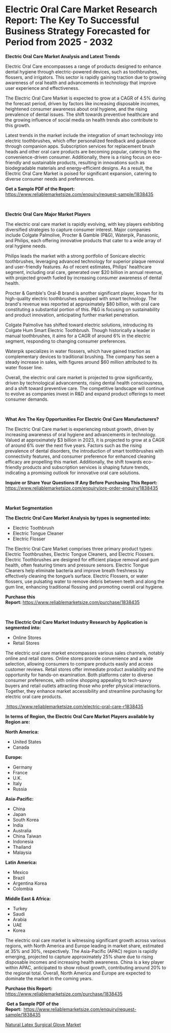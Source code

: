 <p><h1>Electric Oral Care Market Research Report: The Key To Successful Business Strategy Forecasted for Period from 2025 - 2032</h1></p><p><strong>Electric Oral Care Market Analysis and Latest Trends</strong></p>
<p><p>Electric Oral Care encompasses a range of products designed to enhance dental hygiene through electric-powered devices, such as toothbrushes, flossers, and irrigators. This sector is rapidly gaining traction due to growing awareness of oral health and advancements in technology that improve user experience and effectiveness.</p><p>The Electric Oral Care Market is expected to grow at a CAGR of 4.5% during the forecast period, driven by factors like increasing disposable incomes, heightened consumer awareness about oral hygiene, and the rising prevalence of dental issues. The shift towards preventive healthcare and the growing influence of social media on health trends also contribute to this growth.</p><p>Latest trends in the market include the integration of smart technology into electric toothbrushes, which offer personalized feedback and guidance through companion apps. Subscription services for replacement brush heads and other oral care products are becoming popular, catering to the convenience-driven consumer. Additionally, there is a rising focus on eco-friendly and sustainable products, resulting in innovations such as biodegradable materials and energy-efficient designs. As a result, the Electric Oral Care Market is poised for significant expansion, catering to diverse consumer needs and preferences.</p></p>
<p><strong>Get a Sample PDF of the Report:&nbsp;</strong> <a href="https://www.reliablemarketsize.com/enquiry/request-sample/1838435?utm_campaign=2925&utm_medium=2&utm_source=Github&utm_content=ia&utm_term=05032025&utm_id=electric-oral-care">https://www.reliablemarketsize.com/enquiry/request-sample/1838435</a></p>
<p>&nbsp;</p>
<p><strong>Electric Oral Care Major Market Players</strong></p>
<p><p>The electric oral care market is rapidly evolving, with key players exhibiting diversified strategies to capture consumer interest. Major companies include Colgate Palmolive, Procter & Gamble (P&G), Waterpik, Panasonic, and Philips, each offering innovative products that cater to a wide array of oral hygiene needs. </p><p>Philips leads the market with a strong portfolio of Sonicare electric toothbrushes, leveraging advanced technology for superior plaque removal and user-friendly features. As of recent estimates, Philips' healthcare segment, including oral care, generated over $20 billion in annual revenue, with projected growth fueled by increasing consumer awareness of dental health.</p><p>Procter & Gamble's Oral-B brand is another significant player, known for its high-quality electric toothbrushes equipped with smart technology. The brand's revenue was reported at approximately $80 billion, with oral care constituting a substantial portion of this. P&G is focusing on sustainability and product innovation, anticipating further market penetration.</p><p>Colgate Palmolive has shifted toward electric solutions, introducing its Colgate Hum Smart Electric Toothbrush. Though historically a leader in manual toothbrushes, it aims for a CAGR of around 6% in the electric segment, responding to changing consumer preferences.</p><p>Waterpik specializes in water flossers, which have gained traction as complementary devices to traditional brushing. The company has seen a steady increase in sales, with figures around $60 million attributed to its water flosser line.</p><p>Overall, the electric oral care market is projected to grow significantly, driven by technological advancements, rising dental health consciousness, and a shift toward preventive care. The competitive landscape will continue to evolve as companies invest in R&D and expand product offerings to meet consumer demands.</p></p>
<p>&nbsp;</p>
<p><strong>What Are The Key Opportunities For Electric Oral Care Manufacturers?</strong></p>
<p><p>The Electric Oral Care market is experiencing robust growth, driven by increasing awareness of oral hygiene and advancements in technology. Valued at approximately $3 billion in 2023, it is projected to grow at a CAGR of around 6% over the next five years. Factors such as the rising prevalence of dental disorders, the introduction of smart toothbrushes with connectivity features, and consumer preference for enhanced cleaning efficacy are propelling this market. Additionally, the shift towards eco-friendly products and subscription services is shaping future trends, indicating a promising outlook for innovative oral care solutions.</p></p>
<p><strong>Inquire or Share Your Questions If Any Before Purchasing This Report:</strong> <a href="https://www.reliablemarketsize.com/enquiry/pre-order-enquiry/1838435?utm_campaign=2925&utm_medium=2&utm_source=Github&utm_content=ia&utm_term=05032025&utm_id=electric-oral-care">https://www.reliablemarketsize.com/enquiry/pre-order-enquiry/1838435</a></p>
<p>&nbsp;</p>
<p><strong>Market Segmentation</strong></p>
<p><strong>The Electric Oral Care Market Analysis by types is segmented into:</strong></p>
<p><ul><li>Electric Toothbrush</li><li>Electric Tongue Cleaner</li><li>Electric Flosser</li></ul></p>
<p><p>The Electric Oral Care Market comprises three primary product types: Electric Toothbrushes, Electric Tongue Cleaners, and Electric Flossers. Electric Toothbrushes are designed for efficient plaque removal and gum health, often featuring timers and pressure sensors. Electric Tongue Cleaners help eliminate bacteria and improve breath freshness by effectively cleaning the tongue’s surface. Electric Flossers, or water flossers, use pulsating water to remove debris between teeth and along the gum line, enhancing traditional flossing and promoting overall oral hygiene.</p></p>
<p><strong>Purchase this Report:&nbsp;</strong><a href="https://www.reliablemarketsize.com/purchase/1838435?utm_campaign=2925&utm_medium=2&utm_source=Github&utm_content=ia&utm_term=05032025&utm_id=electric-oral-care">https://www.reliablemarketsize.com/purchase/1838435</a></p>
<p>&nbsp;</p>
<p><strong>The Electric Oral Care Market Industry Research by Application is segmented into:</strong></p>
<p><ul><li>Online Stores</li><li>Retail Stores</li></ul></p>
<p><p>The electric oral care market encompasses various sales channels, notably online and retail stores. Online stores provide convenience and a wide selection, allowing consumers to compare products easily and access customer reviews. Retail stores offer immediate product availability and the opportunity for hands-on examination. Both platforms cater to diverse consumer preferences, with online shopping appealing to tech-savvy buyers and retail outlets attracting those who prefer physical interactions. Together, they enhance market accessibility and streamline purchasing for electric oral care products.</p></p>
<p><a href="https://www.reliablemarketsize.com/electric-oral-care-r1838435?utm_campaign=2925&utm_medium=2&utm_source=Github&utm_content=ia&utm_term=05032025&utm_id=electric-oral-care">&nbsp;https://www.reliablemarketsize.com/electric-oral-care-r1838435</a></p>
<p><strong>In terms of Region, the Electric Oral Care Market Players available by Region are:</strong></p>
<p>
    <p> <strong> North America: </strong>
        <ul>
            <li>United States</li>
            <li>Canada</li>
        </ul>
        </p> 
    <p> <strong> Europe: </strong>
        <ul>
            <li>Germany</li>
            <li>France</li>
            <li>U.K.</li>
            <li>Italy</li>
            <li>Russia</li>
        </ul>
        </p> 
    <p> <strong> Asia-Pacific: </strong>
        <ul>
            <li>China</li>
            <li>Japan</li>
            <li>South Korea</li>
            <li>India</li>
            <li>Australia</li>
            <li>China Taiwan</li>
            <li>Indonesia</li>
            <li>Thailand</li>
            <li>Malaysia</li>
        </ul>
        </p> 
    <p> <strong> Latin America: </strong>
        <ul>
            <li>Mexico</li>
            <li>Brazil</li>
            <li>Argentina Korea</li>
            <li>Colombia</li>
        </ul>
        </p> 
    <p> <strong> Middle East & Africa: </strong>
        <ul>
            <li>Turkey</li>
            <li>Saudi</li>
            <li>Arabia</li>
            <li>UAE</li>
            <li>Korea</li>
        </ul>
    </p>
    </p>
<p><p>The electric oral care market is witnessing significant growth across various regions, with North America and Europe leading in market share, estimated at 35% and 30%, respectively. The Asia-Pacific (APAC) region is rapidly emerging, projected to capture approximately 25% share due to rising disposable incomes and increasing health awareness. China is a key player within APAC, anticipated to show robust growth, contributing around 20% to the regional total. Overall, North America and Europe are expected to dominate the market in the coming years.</p></p>
<p><strong>Purchase this Report: </strong><a href="https://www.reliablemarketsize.com/purchase/1838435?utm_campaign=2925&utm_medium=2&utm_source=Github&utm_content=ia&utm_term=05032025&utm_id=electric-oral-care">https://www.reliablemarketsize.com/purchase/1838435</a></p>
<p>&nbsp;<strong>Get a Sample PDF of the Report:&nbsp;&nbsp;</strong><a href="https://www.reliablemarketsize.com/enquiry/request-sample/1838435?utm_campaign=2925&utm_medium=2&utm_source=Github&utm_content=ia&utm_term=05032025&utm_id=electric-oral-care">https://www.reliablemarketsize.com/enquiry/request-sample/1838435</a></p>
<p><strong></strong></p>
<p><p><a href="https://github.com/penecorodz74/Market-Research-Report-List-1/blob/main/natural-latex-surgical-glove-market.md?utm_campaign=2925&utm_medium=2&utm_source=Github&utm_content=ia&utm_term=05032025&utm_id=electric-oral-care">Natural Latex Surgical Glove Market</a></p></p>